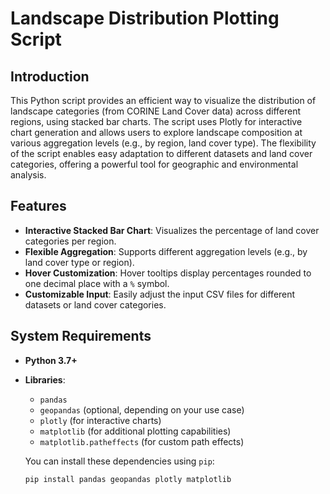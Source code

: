 # Landscape Distribution Plotting Script

## Introduction
This Python script provides an efficient way to visualize the distribution of landscape categories (from CORINE Land Cover data) across different regions, using stacked bar charts. The script uses Plotly for interactive chart generation and allows users to explore landscape composition at various aggregation levels (e.g., by region, land cover type). The flexibility of the script enables easy adaptation to different datasets and land cover categories, offering a powerful tool for geographic and environmental analysis.

## Features
- **Interactive Stacked Bar Chart**: Visualizes the percentage of land cover categories per region.
- **Flexible Aggregation**: Supports different aggregation levels (e.g., by land cover type or region).
- **Hover Customization**: Hover tooltips display percentages rounded to one decimal place with a `%` symbol.
- **Customizable Input**: Easily adjust the input CSV files for different datasets or land cover categories.

## System Requirements
- **Python 3.7+**  
- **Libraries**:  
  - `pandas`
  - `geopandas` (optional, depending on your use case)
  - `plotly` (for interactive charts)
  - `matplotlib` (for additional plotting capabilities)
  - `matplotlib.patheffects` (for custom path effects)
  
  You can install these dependencies using `pip`:

  ```bash
  pip install pandas geopandas plotly matplotlib